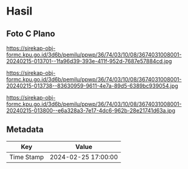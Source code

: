 # Hasil

## Foto C Plano

https://sirekap-obj-formc.kpu.go.id/3d6b/pemilu/ppwp/36/74/03/10/08/3674031008001-20240215-013701--1fa96d39-393e-411f-952d-7687e57884cd.jpg

https://sirekap-obj-formc.kpu.go.id/3d6b/pemilu/ppwp/36/74/03/10/08/3674031008001-20240215-013738--83630959-9611-4e7a-89d5-6389bc939054.jpg

https://sirekap-obj-formc.kpu.go.id/3d6b/pemilu/ppwp/36/74/03/10/08/3674031008001-20240215-013800--e6a328a3-7e17-4dc6-962b-28e21741d63a.jpg


## Metadata

| Key        | Value               |
| ---------- | ------------------- |
| Time Stamp | 2024-02-25 17:00:00 |



